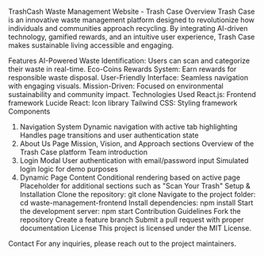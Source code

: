 TrashCash
Waste Management Website - Trash Case
Overview
Trash Case is an innovative waste management platform designed to revolutionize how individuals and communities approach recycling. By integrating AI-driven technology, gamified rewards, and an intuitive user experience, Trash Case makes sustainable living accessible and engaging.

Features
AI-Powered Waste Identification: Users can scan and categorize their waste in real-time.
Eco-Coins Rewards System: Earn rewards for responsible waste disposal.
User-Friendly Interface: Seamless navigation with engaging visuals.
Mission-Driven: Focused on environmental sustainability and community impact.
Technologies Used
React.js: Frontend framework
Lucide React: Icon library
Tailwind CSS: Styling framework
Components
1. Navigation System
Dynamic navigation with active tab highlighting
Handles page transitions and user authentication state
2. About Us Page
Mission, Vision, and Approach sections
Overview of the Trash Case platform
Team introduction
3. Login Modal
User authentication with email/password input
Simulated login logic for demo purposes
4. Dynamic Page Content
Conditional rendering based on active page
Placeholder for additional sections such as "Scan Your Trash"
Setup & Installation
Clone the repository:
git clone <repository-url>
Navigate to the project folder:
cd waste-management-frontend
Install dependencies:
npm install
Start the development server:
npm start
Contribution Guidelines
Fork the repository
Create a feature branch
Submit a pull request with proper documentation
License
This project is licensed under the MIT License.

Contact
For any inquiries, please reach out to the project maintainers.
